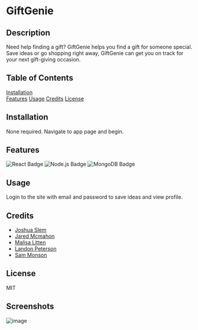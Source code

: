 # GiftGenie


## Description
Need help finding a gift? GiftGenie helps you find a gift for someone special. Save ideas or go shopping right away, GiftGenie can get you on track for your next gift-giving occasion. 

## Table of Contents  
[Installation](##Installation)  
[Features](##Features)
[Usage](##Usage)
[Credits](##Credits)
[License](##License)  

## Installation
None required. Navigate to app page and begin.

## Features
![React Badge](https://img.shields.io/badge/-React-blue?style=flat-square&logo=react)
![Node.js Badge](https://img.shields.io/badge/-Node.js-green?style=flat-square&logo=node.js)
![MongoDB Badge](https://img.shields.io/badge/-MongoDB-brightgreen?style=flat-square&logo=mongodb)


## Usage
Login to the site with email and password to save ideas and view profile.

## Credits
* [Joshua Slem](https://github.com/SlemJosh)
* [Jared Mcmahon](https://github.com/ProgramerNinja)
* [Malisa Litten](https://github.com/Malili05)
* [Landon Peterson](https://github.com/LandoCodesRissian)
* [Sam Monson](https://github.com/monsosam)
 
## License
MIT

## Screenshots

![image](https://github.com/Malili05/GiftGenie/assets/141981157/cf60170f-bf12-4db5-b5f9-98cf6ed3821f)



